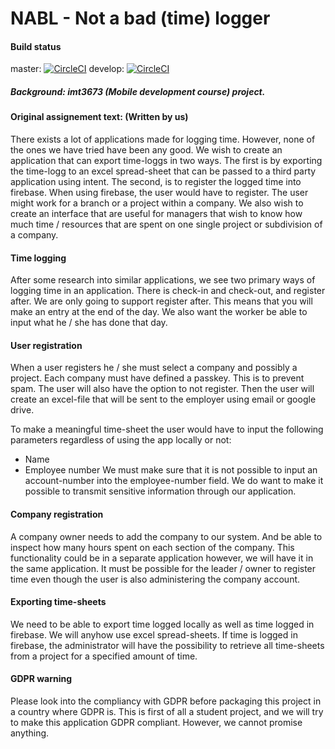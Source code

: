 # NABL - Not a bad (time) logger
#### Build status 
master: [![CircleCI](https://circleci.com/gh/MarkusAJacobsen/NABL/tree/master.svg?style=svg)](https://circleci.com/gh/MarkusAJacobsen/NABL/tree/master) develop: [![CircleCI](https://circleci.com/gh/MarkusAJacobsen/NABL/tree/develop.svg?style=svg)](https://circleci.com/gh/MarkusAJacobsen/NABL/tree/develop)
#####  Background: imt3673 (Mobile development course) project.

#### Original assignement text: (Written by us) 

There exists a lot of applications made for logging time. However, none of the ones we have tried have been any good. We wish to create an application that can export time-loggs in two ways. The first is by exporting the time-logg to an excel spread-sheet that can be passed to a third party application using intent. 
The second, is to register the logged time into firebase. When using firebase, the user would have to register. The user might work for a branch or a project within a company. We also wish to create an interface that are useful for managers that wish to know how much time / resources that are spent on one single project or subdivision of a company. 


#### Time logging
After some research into similar applications, we see two primary ways of logging time in an application. There is check-in and check-out, and register after. We are only going to support register after. This means that you will make an entry at the end of the day. We also want the worker be able to input what he / she  has done that day. 


#### User registration
When a user registers he / she must select a company and possibly a project. Each company must have defined a passkey. This is to prevent spam. The user will also have the option to not register. Then the user will create an excel-file that will be sent to the employer using email or google drive. 

To make a meaningful time-sheet the user would have to input the following parameters regardless of using the app locally or not:
* Name
* Employee number
We must make sure that it is not possible to input an account-number into the employee-number field. We do want to make it possible to transmit sensitive information through our application. 


#### Company registration
A company owner needs to add the company to our system. And be able to inspect how many hours spent on each section of the company. This functionality could be in a separate application however, we will have it in the same application. It must be possible for the leader / owner to register time even though the user is also administering the company account. 


#### Exporting time-sheets
We need to be able to export time logged locally as well as time logged in firebase. We will anyhow use excel spread-sheets. If time is logged in firebase, the administrator will have the possibility to retrieve all time-sheets from a project for a specified amount of time. 


#### GDPR warning
Please look into the compliancy with GDPR before packaging this project in a country where GDPR is. This is first of all a student project, and we will try to make this application GDPR compliant. However, we cannot promise anything.
